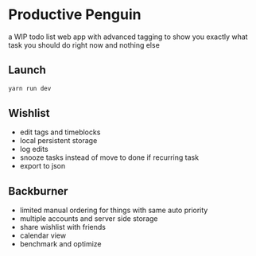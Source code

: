 # Productive Penguin
a WIP todo list web app with advanced tagging to show you exactly what task you should do right now and nothing else

## Launch
```sh
yarn run dev
```

## Wishlist

* edit tags and timeblocks
* local persistent storage
* log edits
* snooze tasks instead of move to done if recurring task
* export to json

## Backburner

* limited manual ordering for things with same auto priority
* multiple accounts and server side storage
* share wishlist with friends
* calendar view
* benchmark and optimize